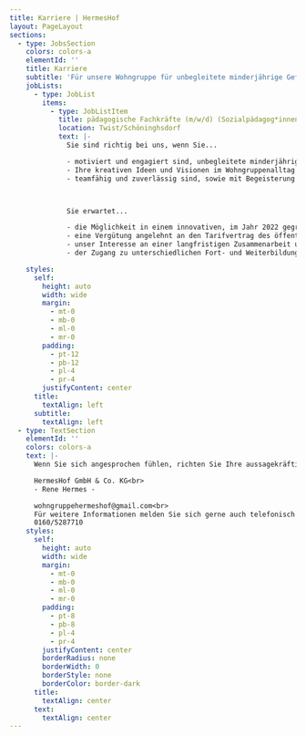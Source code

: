 ```yaml
---
title: Karriere | HermesHof
layout: PageLayout
sections:
  - type: JobsSection
    colors: colors-a
    elementId: ''
    title: Karriere
    subtitle: 'Für unsere Wohngruppe für unbegleitete minderjährige Geflüchtete der HermesHof GmbH & Co. KG (Twist/Schöninghsdorf) suchen wir:'
    jobLists:
      - type: JobList
        items:
          - type: JobListItem
            title: pädagogische Fachkräfte (m/w/d) (Sozialpädagog*innen, Erzieher*innen, Heilerziehungspfleger*innen, Sozialpädagog*innen im Berufsanerkennungsjahr, Sozialassistenten*innen, Arbeitspädagog*innen sowie Quereinsteiger*innen in Voll- und Teilzeit.
            location: Twist/Schöninghsdorf
            text: |-
              Sie sind richtig bei uns, wenn Sie...

              - motiviert und engagiert sind, unbegleitete minderjährige Geflüchtete aus verschiedenen Herkunftsländern ab einem Alter von 13 Jahren in ihrem Alltag pädagogisch zu begleiten und zu unterstützen.	
              - Ihre kreativen Ideen und Visionen im Wohngruppenalltag ein- und umsetzen möchten.
              - teamfähig und zuverlässig sind, sowie mit Begeisterung in der stationären Kinder- und Jugendhilfe tätig werden möchten.



              Sie erwartet...

              - die Möglichkeit in einem innovativen, im Jahr 2022 gegründetem Team, den pädagogischen Alltag der Kinder, Jugendlichen und jungen Volljährigen mitzugestalten.
              - eine Vergütung angelehnt an den Tarifvertrag des öffentlichen Dienstes (TVöD)
              - unser Interesse an einer langfristigen Zusammenarbeit und gemeinsamer Weiterentwicklung.
              - der Zugang zu unterschiedlichen Fort- und Weiterbildungsmöglichkeiten, unter anderem in der Traumapädagogik und zum systemischen Grundgedanken.

    styles:
      self:
        height: auto
        width: wide
        margin:
          - mt-0
          - mb-0
          - ml-0
          - mr-0
        padding:
          - pt-12
          - pb-12
          - pl-4
          - pr-4
        justifyContent: center
      title:
        textAlign: left
      subtitle:
        textAlign: left
  - type: TextSection
    elementId: ''
    colors: colors-a
    text: |-
      Wenn Sie sich angesprochen fühlen, richten Sie Ihre aussagekräftige Bewerbung mit den üblichen Unterlagen an:

      HermesHof GmbH & Co. KG<br>
      - Rene Hermes -

      wohngruppehermeshof@gmail.com<br>
      Für weitere Informationen melden Sie sich gerne auch telefonisch unter <br>
      0160/5287710
    styles:
      self:
        height: auto
        width: wide
        margin:
          - mt-0
          - mb-0
          - ml-0
          - mr-0
        padding:
          - pt-8
          - pb-8
          - pl-4
          - pr-4
        justifyContent: center
        borderRadius: none
        borderWidth: 0
        borderStyle: none
        borderColor: border-dark
      title:
        textAlign: center
      text:
        textAlign: center
---
```

